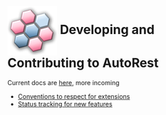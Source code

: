 # <img align="center" src="../images/logo.png"> Developing and Contributing to AutoRest

Current docs are [here][writing_an_extension], more incoming

- [Conventions to respect for extensions][conventions]
- [Status tracking for new features][feature-status]

<!-- LINKS -->

[writing_an_extension]: https://github.com/Azure/autorest/blob/main/docs/developer/writing-an-extension.md
[conventions]: https://github.com/Azure/autorest/blob/main/docs/developer/conventions.md
[feature-status]: https://github.com/Azure/autorest/blob/main/docs/developer/feature-status-tracking.md
